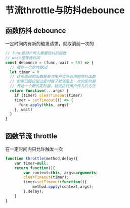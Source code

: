 # 节流throttle与防抖debounce

## 函数防抖 debounce

一定时间内有新的触发请求，就取消前一次的

```js
// func是用户传入需要防抖的函数
// wait是等待时间
const debounce = (func, wait = 50) => {
  // 缓存一个定时器id
  let timer = 0
  // 这里返回的函数是每次用户实际调用的防抖函数
  // 如果已经设定过定时器了就清空上一次的定时器
  // 开始一个新的定时器，延迟执行用户传入的方法
  return function(...args) {
    if (timer) clearTimeout(timer)
    timer = setTimeout(() => {
      func.apply(this, args)
    }, wait)
  }
}
```

## 函数节流 throttle

在一定时间内只允许触发一次

```js
function throttle(method,delay){
    var timer=null;
    return function(){
        var context=this, args=arguments;
        clearTimeout(timer);
        timer=setTimeout(function(){
            method.apply(context,args);
        },delay);
    }
}
```
